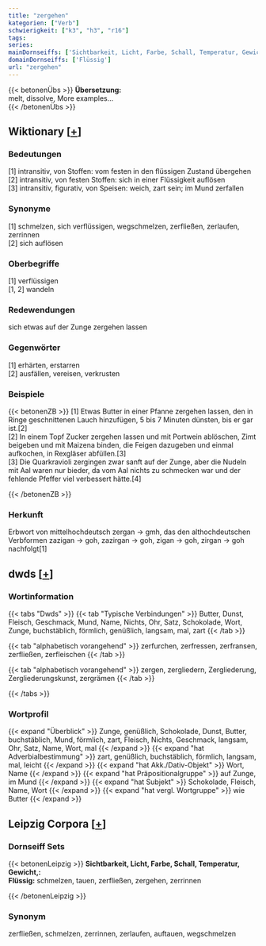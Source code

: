 ```yaml
---
title: "zergehen"
kategorien: ["Verb"]
schwierigkeit: ["k3", "h3", "r16"]
tags:
series:
mainDornseiffs: ['Sichtbarkeit, Licht, Farbe, Schall, Temperatur, Gewicht,']
domainDornseiffs: ['Flüssig']
url: "zergehen"
---
```


{{< betonenÜbs >}}
**Übersetzung:**  
melt, dissolve, More examples...  
{{< /betonenÜbs >}}

## Wiktionary [[+](https://de.wiktionary.org/wiki/zergehen)]

### Bedeutungen
[1] intransitiv, von Stoffen: vom festen in den flüssigen Zustand übergehen  
[2] intransitiv, von festen Stoffen: sich in einer Flüssigkeit auflösen  
[3] intransitiv, figurativ, von Speisen: weich, zart sein; im Mund zerfallen  

### Synonyme
[1] schmelzen, sich verflüssigen, wegschmelzen, zerfließen, zerlaufen, zerrinnen  
[2] sich auflösen  

### Oberbegriffe
[1] verflüssigen  
[1, 2] wandeln  

### Redewendungen
sich etwas auf der Zunge zergehen lassen  

### Gegenwörter
[1] erhärten, erstarren  
[2] ausfällen, vereisen, verkrusten  

### Beispiele
{{< betonenZB >}}
[1] Etwas Butter in einer Pfanne zergehen lassen, den in Ringe geschnittenen Lauch hinzufügen, 5 bis 7 Minuten dünsten, bis er gar ist.[2]  
[2] In einem Topf Zucker zergehen lassen und mit Portwein ablöschen, Zimt beigeben und mit Maizena binden, die Feigen dazugeben und einmal aufkochen, in Rexgläser abfüllen.[3]  
[3] Die Quarkravioli zergingen zwar sanft auf der Zunge, aber die Nudeln mit Aal waren nur bieder, da vom Aal nichts zu schmecken war und der fehlende Pfeffer viel verbessert hätte.[4]  

{{< /betonenZB >}}
### Herkunft
Erbwort von mittelhochdeutsch zergan → gmh, das den althochdeutschen Verbformen zazigan → goh, zazirgan → goh, zigan → goh, zirgan → goh nachfolgt[1]  



## dwds [[+](https://www.dwds.de/wb/zergehen)]

### Wortinformation
{{< tabs "Dwds" >}}
{{< tab "Typische Verbindungen" >}}
Butter, Dunst, Fleisch, Geschmack, Mund, Name, Nichts, Ohr, Satz, Schokolade, Wort, Zunge, buchstäblich, förmlich, genüßlich, langsam, mal, zart
{{< /tab >}}

{{< tab "alphabetisch vorangehend" >}}
zerfurchen, zerfressen, zerfransen, zerfließen, zerfleischen
{{< /tab >}}

{{< tab "alphabetisch vorangehend" >}}
zergen, zergliedern, Zergliederung, Zergliederungskunst, zergrämen
{{< /tab >}}

{{< /tabs >}}

### Wortprofil
{{< expand "Überblick" >}} Zunge, genüßlich, Schokolade, Dunst, Butter, buchstäblich, Mund, förmlich, zart, Fleisch, Nichts, Geschmack, langsam, Ohr, Satz, Name, Wort, mal {{< /expand >}}
{{< expand "hat Adverbialbestimmung" >}} zart, genüßlich, buchstäblich, förmlich, langsam, mal, leicht {{< /expand >}}
{{< expand "hat Akk./Dativ-Objekt" >}} Wort, Name {{< /expand >}}
{{< expand "hat Präpositionalgruppe" >}} auf Zunge, im Mund {{< /expand >}}
{{< expand "hat Subjekt" >}} Schokolade, Fleisch, Name, Wort {{< /expand >}}
{{< expand "hat vergl. Wortgruppe" >}} wie Butter {{< /expand >}}

## Leipzig Corpora [[+](https://corpora.uni-leipzig.de/en/res?word=zergehen&corpusId=deu_newscrawl-public_2018)]

### Dornseiff Sets
{{< betonenLeipzig >}}
**Sichtbarkeit, Licht, Farbe, Schall, Temperatur, Gewicht,:**  
**Flüssig:** schmelzen, tauen, zerfließen, zergehen, zerrinnen  

{{< /betonenLeipzig >}}

### Synonym
zerfließen, schmelzen, zerrinnen, zerlaufen, auftauen, wegschmelzen

